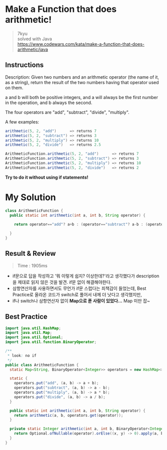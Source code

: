 # Make a Function that does arithmetic!
>7kyu  
>solved with Java  
>https://www.codewars.com/kata/make-a-function-that-does-arithmetic/java

## Instructions
Description:
Given two numbers and an arithmetic operator (the name of it, as a string), return the result of the two numbers having that operator used on them.

a and b will both be positive integers, and a will always be the first number in the operation, and b always the second.

The four operators are "add", "subtract", "divide", "multiply".

A few examples:  
~~~java
arithmetic(5, 2, "add")      => returns 7
arithmetic(5, 2, "subtract") => returns 3
arithmetic(5, 2, "multiply") => returns 10
arithmetic(5, 2, "divide")   => returns 2.5
~~~
~~~java
ArithmeticFunction.arithmetic(5, 2, "add")      => returns 7
ArithmeticFunction.arithmetic(5, 2, "subtract") => returns 3
ArithmeticFunction.arithmetic(5, 2, "multiply") => returns 10
ArithmeticFunction.arithmetic(5, 2, "divide")   => returns 2
~~~
**Try to do it without using if statements!**


# My Solution
~~~java
class ArithmeticFunction {
  public static int arithmetic(int a, int b, String operator) {
    
    return operator=="add"? a+b : (operator=="subtract"? a-b : (operator=="multiply"? a*b : (operator=="divide"? Math.abs(a/b) : null)));

  }
}
~~~

## Result & Review
>Time : 1905ms
- if문으로 답을 작성하고 '뭐 이렇게 쉽지? 이상한데?'라고 생각했다가 description을 제대로 읽지 않은 것을 발견. if문 없이 해결해야한다.
- 삼항연산자를 사용하면서도 무언가 if문 스럽다는 죄책감이 들었는데, Best Practice로 올라온 코드가 switch로 풀어서 내께 더 낫다고 생각했지만,
- if나 switch나 삼항연산자 없이 **Map으로 푼 사람이 있었다...** Map 미만 잡~

## Best Practice
~~~java
import java.util.HashMap;
import java.util.Map;
import java.util.Optional;
import java.util.function.BinaryOperator;

/**
 * look: no if
 */
public class ArithmeticFunction {
  static Map<String, BinaryOperator<Integer>> operators = new HashMap<>();

  static {
    operators.put("add", (a, b) -> a + b);
    operators.put("subtract", (a, b) -> a - b);
    operators.put("multiply", (a, b) -> a * b);
    operators.put("divide", (a, b) -> a / b);
  }

  public static int arithmetic(int a, int b, String operator) {
    return arithmetic(a, b, operators.get(operator));
  }

  private static Integer arithmetic(int a, int b, BinaryOperator<Integer> operator) {
    return Optional.ofNullable(operator).orElse((x, y) -> 0).apply(a, b);
  }
}
~~~


